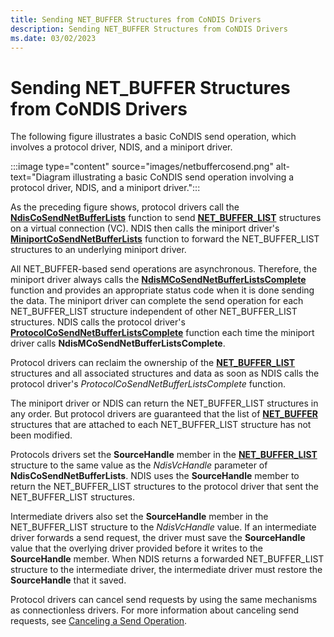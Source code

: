```yaml
---
title: Sending NET_BUFFER Structures from CoNDIS Drivers
description: Sending NET_BUFFER Structures from CoNDIS Drivers
ms.date: 03/02/2023
---
```


# Sending NET\_BUFFER Structures from CoNDIS Drivers





The following figure illustrates a basic CoNDIS send operation, which involves a protocol driver, NDIS, and a miniport driver.

:::image type="content" source="images/netbuffercosend.png" alt-text="Diagram illustrating a basic CoNDIS send operation involving a protocol driver, NDIS, and a miniport driver.":::

As the preceding figure shows, protocol drivers call the [**NdisCoSendNetBufferLists**](/windows-hardware/drivers/ddi/ndis/nf-ndis-ndiscosendnetbufferlists) function to send [**NET\_BUFFER\_LIST**](/windows-hardware/drivers/ddi/nbl/ns-nbl-net_buffer_list) structures on a virtual connection (VC). NDIS then calls the miniport driver's [**MiniportCoSendNetBufferLists**](/windows-hardware/drivers/ddi/ndis/nc-ndis-miniport_co_send_net_buffer_lists) function to forward the NET\_BUFFER\_LIST structures to an underlying miniport driver.

All NET\_BUFFER-based send operations are asynchronous. Therefore, the miniport driver always calls the [**NdisMCoSendNetBufferListsComplete**](/windows-hardware/drivers/ddi/ndis/nf-ndis-ndismcosendnetbufferlistscomplete) function and provides an appropriate status code when it is done sending the data. The miniport driver can complete the send operation for each NET\_BUFFER\_LIST structure independent of other NET\_BUFFER\_LIST structures. NDIS calls the protocol driver's [**ProtocolCoSendNetBufferListsComplete**](/windows-hardware/drivers/ddi/ndis/nc-ndis-protocol_co_send_net_buffer_lists_complete) function each time the miniport driver calls **NdisMCoSendNetBufferListsComplete**.

Protocol drivers can reclaim the ownership of the [**NET\_BUFFER\_LIST**](/windows-hardware/drivers/ddi/nbl/ns-nbl-net_buffer_list) structures and all associated structures and data as soon as NDIS calls the protocol driver's *ProtocolCoSendNetBufferListsComplete* function.

The miniport driver or NDIS can return the NET\_BUFFER\_LIST structures in any order. But protocol drivers are guaranteed that the list of [**NET\_BUFFER**](/windows-hardware/drivers/ddi/nbl/ns-nbl-net_buffer) structures that are attached to each NET\_BUFFER\_LIST structure has not been modified.

Protocols drivers set the **SourceHandle** member in the [**NET\_BUFFER\_LIST**](/windows-hardware/drivers/ddi/nbl/ns-nbl-net_buffer_list) structure to the same value as the *NdisVcHandle* parameter of **NdisCoSendNetBufferLists**. NDIS uses the **SourceHandle** member to return the NET\_BUFFER\_LIST structures to the protocol driver that sent the NET\_BUFFER\_LIST structures.

Intermediate drivers also set the **SourceHandle** member in the NET\_BUFFER\_LIST structure to the *NdisVcHandle* value. If an intermediate driver forwards a send request, the driver must save the **SourceHandle** value that the overlying driver provided before it writes to the **SourceHandle** member. When NDIS returns a forwarded NET\_BUFFER\_LIST structure to the intermediate driver, the intermediate driver must restore the **SourceHandle** that it saved.

Protocol drivers can cancel send requests by using the same mechanisms as connectionless drivers. For more information about canceling send requests, see [Canceling a Send Operation](canceling-a-send-operation.md).

 


